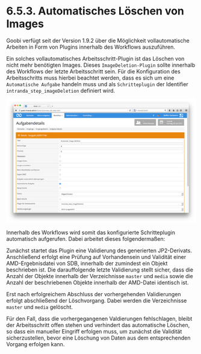 # 6.5.3. Automatisches Löschen von Images

Goobi verfügt seit der Version 1.9.2 über die Möglichkeit vollautomatische Arbeiten in Form von Plugins innerhalb des Workflows auszuführen. 

Ein solches vollautomatisches Arbeitsschritt-Plugin ist das Löschen von nicht mehr benötigten Images. Dieses `ImageDeletion-Plugin` sollte innerhalb des Workflows der letzte Arbeitsschritt sein. Für die Konfiguration des Arbeitsschritts muss hierbei beachtet werden, dass es sich um eine `Automatische Aufgabe` handeln muss und als `Schritteplugin` der Identifier `intranda_step_imageDeletion` definiert wird.

![Konfiguration f&#xFC;r das automatische Schritteplugin zum L&#xF6;schen von Images](../../.gitbook/assets/88d.png)

Innerhalb des Workflows wird somit das konfigurierte Schritteplugin automatisch aufgerufen. Dabei arbeitet dieses folgendermaßen:

Zunächst startet das Plugin eine Validierung des generierten JP2-Derivats. Anschließend erfolgt eine Prüfung auf Vorhandensein und Validität einer AMD-Ergebnisdatei von SDB, innerhalb der zumindest ein Objekt beschrieben ist. Die darauffolgende letzte Validierung stellt sicher, dass die Anzahl der Objekte innerhalb der Verzeichnisse `master` und `media` sowie die Anzahl der beschriebenen Objekte innerhalb der AMD-Datei identisch ist.

Erst nach erfolgreichem Abschluss der vorhergehenden Validierungen erfolgt abschließend der Löschvorgang. Dabei werden die Verzeichnisse `master` und `media` gelöscht.

Für den Fall, dass die vorhergegangenen Valdierungen fehlschlagen, bleibt der Arbeitsschritt offen stehen und verhindert das automatische Löschen, so dass ein manueller Eingriff erfolgen muss, um zunächst die Validität sicherzustellen, bevor eine Löschung von Daten aus dem entsprechenden Vorgang erfolgen kann.

